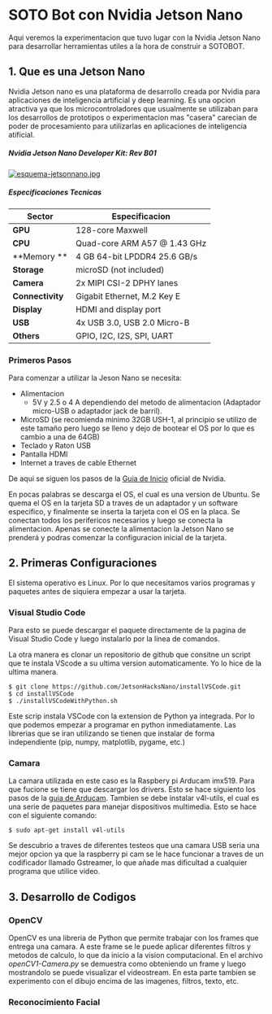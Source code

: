 # SOTO Bot con Nvidia Jetson Nano
Aqui veremos la experimentacion que tuvo lugar con la Nvidia Jetson Nano para desarrollar herramientas utiles a la hora de construir a SOTOBOT.

## 1. Que es una Jetson Nano

Nvidia Jetson nano es una plataforma de desarrollo creada por Nvidia para aplicaciones de inteligencia artificial y deep learning. Es una opcion atractiva ya que los microcontroladores que usualmente se utilizaban para los desarrollos de prototipos o experimentacion mas "casera" carecian de poder de procesamiento para utilizarlas en aplicaciones de inteligencia atificial.

##### Nvidia Jetson Nano Developer Kit: Rev B01

[![esquema-jetsonnano.jpg](https://i.postimg.cc/FKD1vnKV/esquema-jetsonnano.jpg)](https://postimg.cc/XZBncLdr)

##### Especificaciones Tecnicas

| Sector | Especificacion |
| ------------- | ------------- |
| **GPU**  | 128-core Maxwell  |
| **CPU**  | Quad-core ARM A57 @ 1.43 GHz  |
| **Memory **  | 4 GB 64-bit LPDDR4 25.6 GB/s |
| **Storage**  | microSD (not included)  |
| **Camera**  | 2x MIPI CSI-2 DPHY lanes  |
| **Connectivity**  | Gigabit Ethernet, M.2 Key E  |
| **Display**  | HDMI and display port  |
| **USB**  | 4x USB 3.0, USB 2.0 Micro-B  |
| **Others**  | GPIO, I2C, I2S, SPI, UART |

### Primeros Pasos
Para comenzar a utilizar la Jeson Nano se necesita:
- Alimentacion
	- 5V y 2.5 o 4 A dependiendo del metodo de alimentacion (Adaptador micro-USB o adaptador jack de barril).
- MicroSD (se recomienda minimo 32GB USH-1, al principio se utilizo de este tamaño pero luego se lleno y dejo de bootear el OS por lo que es cambio a una de 64GB)
- Teclado y Raton USB
- Pantalla HDMI
- Internet a traves de cable Ethernet

De aqui se siguen los pasos de la  [Guia de Inicio](https://developer.nvidia.com/embedded/learn/get-started-jetson-nano-devkit) oficial de Nvidia.

En pocas palabras se descarga el OS, el cual es una version de Ubuntu. Se quema el OS en la tarjeta SD a traves de un adaptador y un software especifico, y finalmente se inserta la tarjeta con el OS en la placa. Se conectan todos los perifericos necesarios y luego se conecta la alimentacion. Apenas se conecte la alimentacion la Jetson Nano se prenderá y podras comenzar la configuracion inicial de la tarjeta.

## 2. Primeras Configuraciones
El sistema operativo es Linux. Por lo que necesitamos varios programas y paquetes antes de siquiera empezar a usar la tarjeta.

### Visual Studio Code
Para esto se puede descargar el paquete directamente de la pagina de Visual Studio Code y luego instalarlo por la linea de comandos.

La otra manera es clonar un repositorio de github que consitne un script que te instala VScode a su ultima version automaticamente. Yo lo hice de la ultima manera.

```
$ git clone https://github.com/JetsonHacksNano/installVSCode.git
$ cd installVSCode
$ ./installVSCodeWithPython.sh
```
Este scrip instala VSCode con la extension de Python ya integrada. Por lo que podemos empezar a programar en python inmediatamente. Las librerias que se iran utilizando se tienen que instalar de forma independiente (pip, numpy, matplotlib, pygame, etc.)

### Camara
La camara utilizada en este caso es la Raspbery pi Arducam imx519. Para que fucione se tiene que descargar los drivers. Esto se hace siguiento los pasos de la [guia de Arducam](https://docs.arducam.com/Nvidia-Jetson-Camera/Native-Camera/Quick-Start-Guide/).
Tambien se debe instalar v4l-utils, el cual es una serie de paquetes para manejar dispositivos multimedia. Esto se hace con el siguiente comando:
```
$ sudo apt-get install v4l-utils
```
Se descubrio a traves de diferentes testeos que una camara USB seria una mejor opcion ya que la raspberry pi cam se le hace funcionar a traves de un codificador llamado Gstreamer, lo que añade mas dificultad a cualquier programa que utilice video.

## 3. Desarrollo de Codigos
### OpenCV
OpenCV es una libreria de Python que permite trabajar con los frames que entrega una camara. A este frame se le puede aplicar diferentes filtros y metodos de calculo, lo que da inicio a la vision computacional. En el archivo *openCV1-Camera.py* se demuestra como obteniendo un frame y luego mostrandolo se puede visualizar el videostream.
En esta parte tambien se experimento con el dibujo encima de las imagenes, filtros, texto, etc.
### Reconocimiento Facial
